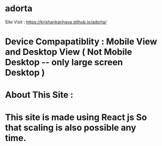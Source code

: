 # adorta
Site Visit : https://krishankanhaya.github.io/adorta/

# Device Compapatiblity : Mobile View and Desktop View ( Not Mobile Desktop -- only large screen Desktop )

# About This Site : 
# This site is made using React js So that scaling is also possible any time.
